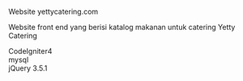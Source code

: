 Website yettycatering.com

Website front end yang berisi katalog makanan untuk catering Yetty Catering

CodeIgniter4 <br />
mysql <br />
jQuery 3.5.1
